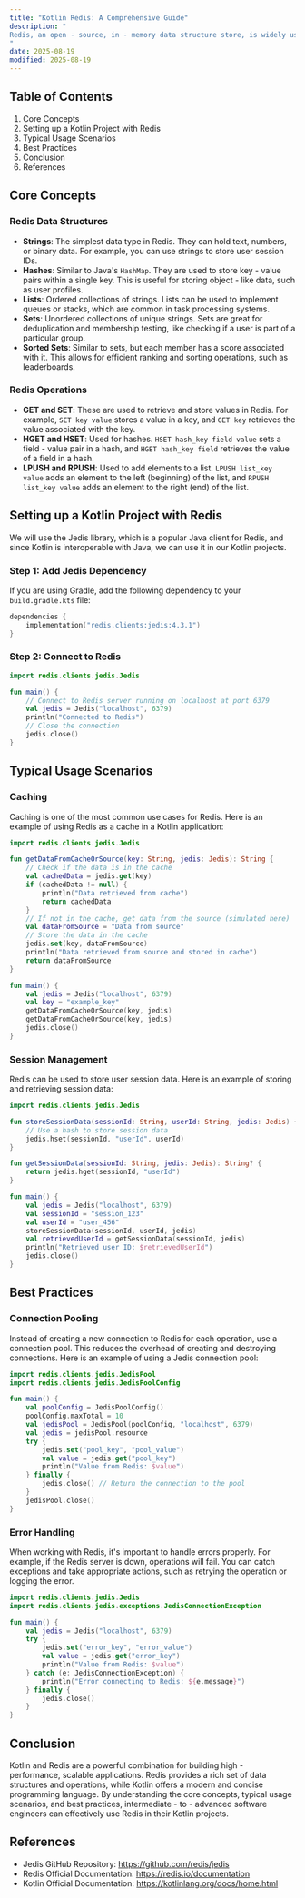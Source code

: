 ```yaml
---
title: "Kotlin Redis: A Comprehensive Guide"
description: "
Redis, an open - source, in - memory data structure store, is widely used as a database, cache, and message broker. It offers a rich set of data structures such as strings, hashes, lists, sets, and sorted sets, which makes it a versatile tool for various applications. Kotlin, on the other hand, is a modern, statically - typed programming language that runs on the Java Virtual Machine (JVM). It is concise, expressive, and interoperable with Java.  Combining Kotlin with Redis allows developers to build high - performance, scalable applications. In this blog post, we will explore the core concepts, typical usage scenarios, and best practices of using Redis with Kotlin.
"
date: 2025-08-19
modified: 2025-08-19
---
```


## Table of Contents
1. Core Concepts
2. Setting up a Kotlin Project with Redis
3. Typical Usage Scenarios
4. Best Practices
5. Conclusion
6. References

## Core Concepts

### Redis Data Structures
- **Strings**: The simplest data type in Redis. They can hold text, numbers, or binary data. For example, you can use strings to store user session IDs.
- **Hashes**: Similar to Java's `HashMap`. They are used to store key - value pairs within a single key. This is useful for storing object - like data, such as user profiles.
- **Lists**: Ordered collections of strings. Lists can be used to implement queues or stacks, which are common in task processing systems.
- **Sets**: Unordered collections of unique strings. Sets are great for deduplication and membership testing, like checking if a user is part of a particular group.
- **Sorted Sets**: Similar to sets, but each member has a score associated with it. This allows for efficient ranking and sorting operations, such as leaderboards.

### Redis Operations
- **GET and SET**: These are used to retrieve and store values in Redis. For example, `SET key value` stores a value in a key, and `GET key` retrieves the value associated with the key.
- **HGET and HSET**: Used for hashes. `HSET hash_key field value` sets a field - value pair in a hash, and `HGET hash_key field` retrieves the value of a field in a hash.
- **LPUSH and RPUSH**: Used to add elements to a list. `LPUSH list_key value` adds an element to the left (beginning) of the list, and `RPUSH list_key value` adds an element to the right (end) of the list.

## Setting up a Kotlin Project with Redis
We will use the Jedis library, which is a popular Java client for Redis, and since Kotlin is interoperable with Java, we can use it in our Kotlin projects.

### Step 1: Add Jedis Dependency
If you are using Gradle, add the following dependency to your `build.gradle.kts` file:
```kotlin
dependencies {
    implementation("redis.clients:jedis:4.3.1")
}
```

### Step 2: Connect to Redis
```kotlin
import redis.clients.jedis.Jedis

fun main() {
    // Connect to Redis server running on localhost at port 6379
    val jedis = Jedis("localhost", 6379)
    println("Connected to Redis")
    // Close the connection
    jedis.close()
}
```

## Typical Usage Scenarios

### Caching
Caching is one of the most common use cases for Redis. Here is an example of using Redis as a cache in a Kotlin application:
```kotlin
import redis.clients.jedis.Jedis

fun getDataFromCacheOrSource(key: String, jedis: Jedis): String {
    // Check if the data is in the cache
    val cachedData = jedis.get(key)
    if (cachedData != null) {
        println("Data retrieved from cache")
        return cachedData
    }
    // If not in the cache, get data from the source (simulated here)
    val dataFromSource = "Data from source"
    // Store the data in the cache
    jedis.set(key, dataFromSource)
    println("Data retrieved from source and stored in cache")
    return dataFromSource
}

fun main() {
    val jedis = Jedis("localhost", 6379)
    val key = "example_key"
    getDataFromCacheOrSource(key, jedis)
    getDataFromCacheOrSource(key, jedis)
    jedis.close()
}
```

### Session Management
Redis can be used to store user session data. Here is an example of storing and retrieving session data:
```kotlin
import redis.clients.jedis.Jedis

fun storeSessionData(sessionId: String, userId: String, jedis: Jedis) {
    // Use a hash to store session data
    jedis.hset(sessionId, "userId", userId)
}

fun getSessionData(sessionId: String, jedis: Jedis): String? {
    return jedis.hget(sessionId, "userId")
}

fun main() {
    val jedis = Jedis("localhost", 6379)
    val sessionId = "session_123"
    val userId = "user_456"
    storeSessionData(sessionId, userId, jedis)
    val retrievedUserId = getSessionData(sessionId, jedis)
    println("Retrieved user ID: $retrievedUserId")
    jedis.close()
}
```

## Best Practices

### Connection Pooling
Instead of creating a new connection to Redis for each operation, use a connection pool. This reduces the overhead of creating and destroying connections. Here is an example of using a Jedis connection pool:
```kotlin
import redis.clients.jedis.JedisPool
import redis.clients.jedis.JedisPoolConfig

fun main() {
    val poolConfig = JedisPoolConfig()
    poolConfig.maxTotal = 10
    val jedisPool = JedisPool(poolConfig, "localhost", 6379)
    val jedis = jedisPool.resource
    try {
        jedis.set("pool_key", "pool_value")
        val value = jedis.get("pool_key")
        println("Value from Redis: $value")
    } finally {
        jedis.close() // Return the connection to the pool
    }
    jedisPool.close()
}
```

### Error Handling
When working with Redis, it's important to handle errors properly. For example, if the Redis server is down, operations will fail. You can catch exceptions and take appropriate actions, such as retrying the operation or logging the error.
```kotlin
import redis.clients.jedis.Jedis
import redis.clients.jedis.exceptions.JedisConnectionException

fun main() {
    val jedis = Jedis("localhost", 6379)
    try {
        jedis.set("error_key", "error_value")
        val value = jedis.get("error_key")
        println("Value from Redis: $value")
    } catch (e: JedisConnectionException) {
        println("Error connecting to Redis: ${e.message}")
    } finally {
        jedis.close()
    }
}
```

## Conclusion
Kotlin and Redis are a powerful combination for building high - performance, scalable applications. Redis provides a rich set of data structures and operations, while Kotlin offers a modern and concise programming language. By understanding the core concepts, typical usage scenarios, and best practices, intermediate - to - advanced software engineers can effectively use Redis in their Kotlin projects.

## References
- Jedis GitHub Repository: https://github.com/redis/jedis
- Redis Official Documentation: https://redis.io/documentation
- Kotlin Official Documentation: https://kotlinlang.org/docs/home.html